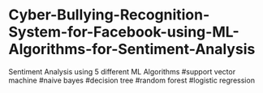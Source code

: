 # Cyber-Bullying-Recognition-System-for-Facebook-using-ML-Algorithms-for-Sentiment-Analysis
Sentiment Analysis using 5 different ML Algorithms
#support vector machine
#naive bayes
#decision tree
#random forest
#logistic regression
